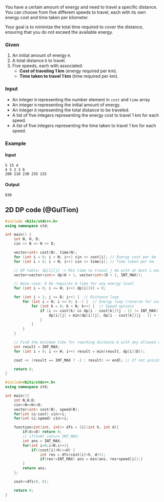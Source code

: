 
You have a certain amount of energy and need to travel a specific distance. You can choose from five different speeds to travel, each with its own energy cost and time taken per kilometer.

Your goal is to minimize the total time required to cover the distance, ensuring that you do not exceed the available energy.

### Given

1. An initial amount of energy `H`.
2. A total distance `D` to travel.
3. Five speeds, each with associated:
    - **Cost of traveling 1 km** (energy required per km).
    - **Time taken to travel 1 km** (time required per km).

### Input
- An integer `N` representing the number element in `cost` and `time` array
-   An integer `H` representing the initial amount of energy.
-   An integer `D` representing the total distance to be traveled.
-   A list of five integers representing the energy cost to travel 1 km for each speed.
-   A list of five integers representing the time taken to travel 1 km for each speed.

### Example

#### Input

```
5 15 4
4 5 2 3 6
200 210 230 235 215
```

#### Output
```
830
```

## 2D DP code (@GulTion)
```cpp
#include <bits/stdc++.h>
using namespace std;

int main() {
    int N, H, D;
    cin >> N >> H >> D;

    vector<int> cost(N), time(N);
    for (int i = 0; i < N; i++) cin >> cost[i]; // Energy cost per km
    for (int i = 0; i < N; i++) cin >> time[i]; // Time taken per km

    // DP table: dp[i][j] -> Min time to travel j km with at most i energy
    vector<vector<int>> dp(H + 1, vector<int>(D + 1, INT_MAX));

    // Base case: 0 km requires 0 time for any energy level
    for (int i = 0; i <= H; i++) dp[i][0] = 0;

    for (int j = 1; j <= D; j++) {  // Distance loop
        for (int i = H; i >= 0; i--) {  // Energy loop (reverse for correctness)
            for (int k = 0; k < N; k++) {  // Speed options
                if (i >= cost[k] && dp[i - cost[k]][j - 1] != INT_MAX) {
                    dp[i][j] = min(dp[i][j], dp[i - cost[k]][j - 1] + time[k]);
                }
            }
        }
    }

    // Find the minimum time for reaching distance D with any allowed energy
    int result = INT_MAX;
    for (int i = 0; i <= H; i++) result = min(result, dp[i][D]);

    cout << (result == INT_MAX ? -1 : result) << endl; // If not possible, return -1

    return 0;
}

```



```cpp
#include<bits/stdc++.h>
using namespace std;

int main(){
    int N,H,D;
    cin>>N>>H>>D;
    vector<int> cost(N), speed(N);
    for(int &i:cost) cin>>i;
    for(int &i:speed) cin>>i;

    function<int(int, int)> dfs = [&](int h, int d){
        if(d==D) return 0;
        // if(h>H) return INT_MAX;
        int ans = INT_MAX;
        for(int i=0;i<N;i++){
            if((cost[i]+h)<=H) {
                int res = dfs(cost[i]+h, d+1);
                if(res!=INT_MAX) ans = min(ans, res+speed[i]);}
        }
        return ans;
    };

    cout<<dfs(0, 0);

    return 0;
}
```